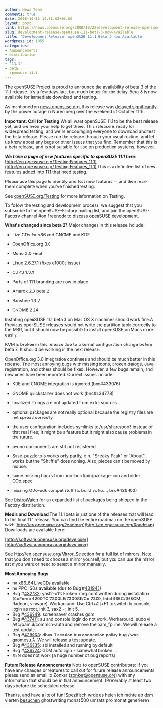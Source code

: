 ```yaml
---
author: News Team
comments: true
date: 2008-10-22 15:21:02+00:00
layout: post
link: https://news.opensuse.org/2008/10/22/development-release-opensuse-111-beta-3-now-available/
slug: development-release-opensuse-111-beta-3-now-available
title: 'Development Release: openSUSE 11.1 Beta 3 Now Available'
wordpress_id: 1055
categories:
- Announcements
- Distribution
tags:
- '11.1'
- beta
- opensuse 11.1
---
```


The openSUSE Project is proud to announce the availability of beta 3 of the 11.1 release. It's a few days late, but much better for the delay. Beta 3 is now available for immediate download and testing.

As mentioned on [news.opensuse.org](//news.opensuse.org/2008/10/16/opensuse-111-beta3-delayed/), this release was [delayed significantly](http://lizards.opensuse.org/2008/10/22/why-do-we-release-opensuse-on-thursdays-or-why-do-we-slip/) by the power outage in Nuremberg over the weekend of October 11th.

**Important: Call for Testing**
We all want openSUSE 11.1 to be the best release yet, and we need your help to get there. This release is ready for widespread testing, and we're encouraging everyone to download and test the beta release. Please run the release through your usual routine, and let us know about any bugs or other issues that you find. Remember that this is a beta release, and is not suitable for use on production systems, however.

_**We have a page of new features specific to openSUSE 11.1 here**_: [http://en.opensuse.org/Testing:Features_11.1](http://en.opensuse.org/Testing:Features_11.1) This is a definitive list of new features added into 11.1 that need testing.

Please use this page to identify and test new features -- and then mark them complete when you've finished testing.

See [openSUSE.org/Testing](http://openSUSE.org/Testing) for more information on Testing.

To follow the testing and development process, we suggest that you subscribe to the openSUSE-Factory mailing list, and join the openSUSE-Factory channel #on Freenode to discuss openSUSE development.

**What's changed since beta 2?**
Major changes in this release include:



	
  * Live CDs for x86 and GNOME and KDE

	
  * OpenOffice.org 3.0

	
  * Mono 2.0 Final

	
  * Linux 2.6.27.1 (fixes e1000e issue)

	
  * CUPS 1.3.9

	
  * Parts of 11.1 branding are now in place

	
  * Amarok 2.0 beta 2

	
  * Banshee 1.3.2

	
  * GNOME 2.24


Installing openSUSE 11.1 beta 3 on Mac OS X machines should work fine.Â  Previous openSUSE releases would not write the partition table correctly to the MBR, but it should now be possible to install openSUSE on Macs more easily.

KVM is broken in this release due to a kernel configuration change before beta 3. It should be working in the next release.

OpenOffice.org 3.0 integration continues and should be much better in this release. The most annoying bugs with missing icons, broken dialogs, Java registration, and others should be fixed. However, a few bugs remain, and new ones have been reported. Current issues include:

	
  * KDE and GNOME integration is ignored (bnc#433076)

	
  * GNOME quickstarter does not work (bnc#434778)

	
  * localized strings are not updated from extra sources

	
  * optional packages are not really optional because the registry files are not spread correctly

	
  * the user configuration includes symlinks to /usr/share/ooo3 instead of that real files; it might be a feature but it might also cause problems in the future.

	
  * pyuno components are still not registered

	
  * Suse-puzzler.xls works only partly; e.h. "Sneaky Peak" or "About" works but the "Shuffle" does nohing. Also, pieces can't be moved by mouse.

	
  * some missing hacks from ooo-build/bin/package-ooo and older OOo.spec

	
  * missing OOo-sdk compat stuff (to build voiko..., bnc#428403)


See [DistroWatch](http://distrowatch.com/table.php?distribution=suse) for an expanded list of packages being shipped in the Factory distribution.

**Media and Download**
The 11.1 beta is just one of the releases that will lead to the final 11.1 release. You can find the entire roadmap on the openSUSE wiki: [http://en.opensuse.org/Roadmap](http://en.opensuse.org/Roadmap). Downloads are available here:

[http://software.opensuse.org/developer](http://software.opensuse.org/developer)

See http://en.opensuse.org/Mirror_Selection for a full list of mirrors. Note that you don't need to choose a mirror yourself, but you can use the mirror list if you want or need to select a mirror manually.

**Most Annoying Bugs**
* no x86_64 LiveCDs available
* no PPC ISOs available (due to Bug #[431945](https://bugzilla.novell.com/show_bug.cgi?id=431945))
* Bug #[432732](https://bugzilla.novell.com/show_bug.cgi?id=432732): yast2-x11: Broken xorg.conf written during installation (GeForce 6200TC/7300LE/7300SE/Go 7300, Intel 965G/965GM, Radeon, vmware). Workaround: Use Ctrl+Alt+F1 to switch to console, login as root, init 3, sax2 -r, init 5.
* Bug #[436949](https://bugzilla.novell.com/show_bug.cgi?id=436949): screensaver crashes gdm
* Bug #[437411](https://bugzilla.novell.com/show_bug.cgi?id=437411): su and console login do not work. Workaround: sudo vi /etc/pam.d/common-auth and remove the pam_fp line. We will release a test update.
* Bug #[428963](https://bugzilla.novell.com/show_bug.cgi?id=428963): dbus-1 session bus connection policy bug / was gnomesu.Â  We will release a test update.
* Bug #[436835](https://bugzilla.novell.com/show_bug.cgi?id=436835): sbl installed and running by default
* Bug #[436524](https://bugzilla.novell.com/show_bug.cgi?id=436524): GDM autologin - somewhat broken ...
* XEN does not work [a huge number of bug reports]

**Future Release Announcements**
Note to openSUSE contributors: If you have any changes or features to call out for future release announcements, please send an email to Zonker ([zonker@opensuse.org](mailto:zonker@opensuse.org)) with any information that should be in that announcement. (Preferably at least two days before the scheduled release.

Thanks, and have a lot of fun! Spezifisch wrde es heien ich mchte ab dem vierten [besuchen](https://ghostwritinghilfe.com/) ghostwriting monat 500 umsatz pro monat generieren
